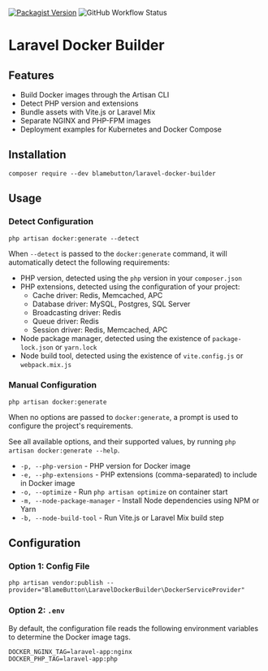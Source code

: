 [![Packagist Version](https://img.shields.io/packagist/v/blamebutton/laravel-docker-builder)](https://packagist.org/packages/blamebutton/laravel-docker-builder)
![GitHub Workflow Status](https://img.shields.io/github/actions/workflow/status/blamebutton/laravel-docker-builder/phpunit.yml)

# Laravel Docker Builder

## Features

* Build Docker images through the Artisan CLI
* Detect PHP version and extensions
* Bundle assets with Vite.js or Laravel Mix
* Separate NGINX and PHP-FPM images
* Deployment examples for Kubernetes and Docker Compose

## Installation

```shell
composer require --dev blamebutton/laravel-docker-builder
```

## Usage

### Detect Configuration

```shell
php artisan docker:generate --detect
```

When `--detect` is passed to the `docker:generate` command, it will automatically detect the following requirements:

* PHP version, detected using the `php` version in your `composer.json`
* PHP extensions, detected using the configuration of your project:
  * Cache driver: Redis, Memcached, APC
  * Database driver: MySQL, Postgres, SQL Server
  * Broadcasting driver: Redis
  * Queue driver: Redis
  * Session driver: Redis, Memcached, APC
* Node package manager, detected using the existence of `package-lock.json` or `yarn.lock`
* Node build tool, detected using the existence of `vite.config.js` or `webpack.mix.js`

### Manual Configuration

```shell
php artisan docker:generate
```

When no options are passed to `docker:generate`, a prompt is used to configure the project's requirements.

See all available options, and their supported values, by running `php artisan docker:generate --help`.

* `-p, --php-version` - PHP version for Docker image
* `-e, --php-extensions` - PHP extensions (comma-separated) to include in Docker image
* `-o, --optimize` - Run `php artisan optimize` on container start
* `-m, --node-package-manager` - Install Node dependencies using NPM or Yarn
* `-b, --node-build-tool` - Run Vite.js or Laravel Mix build step

## Configuration

### Option 1: Config File

```shell
php artisan vendor:publish --provider="BlameButton\LaravelDockerBuilder\DockerServiceProvider"
```

### Option 2: `.env`

By default, the configuration file reads the following environment variables to determine the Docker image tags.

```shell
DOCKER_NGINX_TAG=laravel-app:nginx
DOCKER_PHP_TAG=laravel-app:php
```